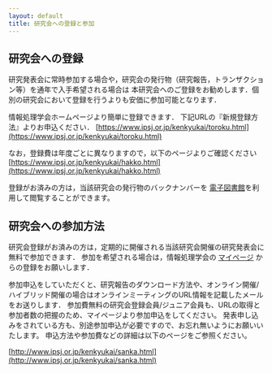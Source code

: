 ```yaml
---
layout: default
title: 研究会への登録と参加
---
```


## 研究会への登録

研究発表会に常時参加する場合や，研究会の発行物（研究報告，トランザクション等）を通年で入手希望される場合は
本研究会へのご登録をお勧めします．個別の研究会において登録を行うよりも安価に参加可能となります．

情報処理学会ホームページより簡単に登録できます．
下記URLの『新規登録方法』よりお申込ください．
[https://www.ipsj.or.jp/kenkyukai/toroku.html](https://www.ipsj.or.jp/kenkyukai/toroku.html)

なお，登録費は年度ごとに異なりますので，以下のページよりご確認ください
[https://www.ipsj.or.jp/kenkyukai/hakko.html](https://www.ipsj.or.jp/kenkyukai/hakko.html)

登録がお済みの方は，当該研究会の発行物のバックナンバーを [電子図書館](https://www.ipsj.or.jp/e-library/digital_library.html)を利用して閲覧することができます。

## 研究会への参加方法

研究会登録がお済みの方は，定期的に開催される当該研究会開催の研究発表会に無料で参加できます．
参加を希望される場合は，情報処理学会の [マイページ](https://www.ipsj.or.jp/mypage.html) からの登録をお願いします．

参加申込をしていただくと、研究報告のダウンロード方法や、オンライン開催/ハイブリッド開催の場合はオンラインミーティングのURL情報を記載したメールをお送りします．
参加費無料の研究会登録会員/ジュニア会員も、URLの取得と参加者数の把握のため、マイページより参加申込をしてください。
発表申し込みをされている方も、別途参加申込が必要ですので、お忘れ無いようにお願いいたします。
申込方法や参加費などの詳細は以下のページをご参照ください。

[http://www.ipsj.or.jp/kenkyukai/sanka.html](http://www.ipsj.or.jp/kenkyukai/sanka.html)
